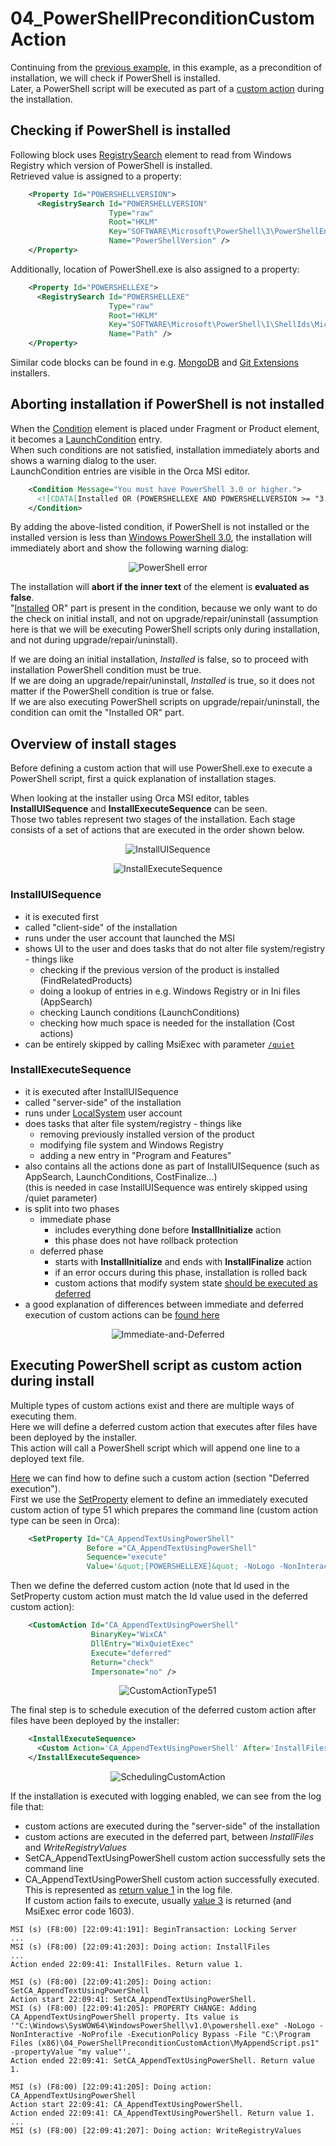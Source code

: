 # 04_PowerShellPreconditionCustomAction

Continuing from the [previous example](../03_PassingInstallLocationParameterToInstaller/), in this example, as a precondition of installation, we will check if PowerShell is installed.\
Later, a PowerShell script will be executed as part of a [custom action](https://wixtoolset.org/documentation/manual/v3/xsd/wix/customaction.html) during the installation.

## Checking if PowerShell is installed

Following block uses [RegistrySearch](https://wixtoolset.org/documentation/manual/v3/xsd/wix/registrysearch.html) element to read from Windows Registry which version of PowerShell is installed.\
Retrieved value is assigned to a property:
```xml
    <Property Id="POWERSHELLVERSION">
      <RegistrySearch Id="POWERSHELLVERSION"
                      Type="raw"
                      Root="HKLM"
                      Key="SOFTWARE\Microsoft\PowerShell\3\PowerShellEngine"
                      Name="PowerShellVersion" />
    </Property>
```
Additionally, location of PowerShell.exe is also assigned to a property:
```xml
    <Property Id="POWERSHELLEXE">
      <RegistrySearch Id="POWERSHELLEXE"
                      Type="raw"
                      Root="HKLM"
                      Key="SOFTWARE\Microsoft\PowerShell\1\ShellIds\Microsoft.PowerShell"
                      Name="Path" />
    </Property>
```
Similar code blocks can be found in e.g. [MongoDB](https://github.com/mongodb/mongo/blob/f064d4aee86645a36fe38930fb1f5a75815adacf/src/mongo/installer/msi/wxs/Installer_64.wxs#L178-L197) and [Git Extensions](https://github.com/gitextensions/gitextensions/blob/fde9a6ef8a314a122b8453509a530a16f3955317/Setup/UI/TelemetryDlg.wxs#L6-L12) installers.

## Aborting installation if PowerShell is not installed

When the [Condition](https://wixtoolset.org/documentation/manual/v3/xsd/wix/condition.html) element is placed under Fragment or Product element, it becomes a [LaunchCondition](https://wixtoolset.org/documentation/manual/v3/xsd/wix/launchconditions.html) entry.\
When such conditions are not satisfied, installation immediately aborts and shows a warning dialog to the user.\
LaunchCondition entries are visible in the Orca MSI editor.
```xml
    <Condition Message="You must have PowerShell 3.0 or higher.">
      <![CDATA[Installed OR (POWERSHELLEXE AND POWERSHELLVERSION >= "3.0")]]>
    </Condition>
```
By adding the above-listed condition, if PowerShell is not installed or the installed version is less than [Windows PowerShell 3.0](https://en.wikipedia.org/wiki/PowerShell#Windows_PowerShell_3.0), the installation will immediately abort and show the following warning dialog:

<p align="center">
    <img src="https://raw.githubusercontent.com/kurtanr/WiXInstallerExamples/master/images/PowerShellError.png" alt="PowerShell error" style="max-width:100%;">
</p>

The installation will **abort if the inner text** of the element is **evaluated as false**.\
"[Installed](https://docs.microsoft.com/en-us/windows/win32/msi/installed) OR" part is present in the condition, because we only want to do the check on initial install, and not on upgrade/repair/uninstall (assumption here is that we will be executing PowerShell scripts only during installation, and not during upgrade/repair/uninstall).

If we are doing an initial installation, *Installed* is false, so to proceed with installation PowerShell condition must be true.\
If we are doing an upgrade/repair/uninstall, *Installed* is true, so it does not matter if the PowerShell condition is true or false.\
If we are also executing PowerShell scripts on upgrade/repair/uninstall, the condition can omit the "Installed OR" part.

## Overview of install stages

Before defining a custom action that will use PowerShell.exe to execute a PowerShell script, first a quick explanation of installation stages.

When looking at the installer using Orca MSI editor, tables **InstallUISequence** and **InstallExecuteSequence** can be seen.\
Those two tables represent two stages of the installation. Each stage consists of a set of actions that are executed in the order shown below.

<p align="center">
    <img src="https://raw.githubusercontent.com/kurtanr/WiXInstallerExamples/master/images/InstallUISequence.png" alt="InstallUISequence" style="max-width:100%;">
</p>

<p align="center">
    <img src="https://raw.githubusercontent.com/kurtanr/WiXInstallerExamples/master/images/InstallExecuteSequence.png" alt="InstallExecuteSequence" style="max-width:100%;">
</p>

### InstallUISequence
- it is executed first
- called "client-side" of the installation
- runs under the user account that launched the MSI
- shows UI to the user and does tasks that do not alter file system/registry - things like
  - checking if the previous version of the product is installed (FindRelatedProducts)
  - doing a lookup of entries in e.g. Windows Registry or in Ini files (AppSearch)
  - checking Launch conditions (LaunchConditions)
  - checking how much space is needed for the installation (Cost actions)
- can be entirely skipped by calling MsiExec with parameter [`/quiet`](https://docs.microsoft.com/en-us/windows/win32/msi/standard-installer-command-line-options)

### InstallExecuteSequence
- it is executed after InstallUISequence
- called "server-side" of the installation
- runs under [LocalSystem](https://docs.microsoft.com/en-us/windows/win32/services/localsystem-account) user account
- does tasks that alter file system/registry - things like
  - removing previously installed version of the product
  - modifying file system and Windows Registry
  - adding a new entry in "Program and Features"
- also contains all the actions done as part of InstallUISequence (such as AppSearch, LaunchConditions, CostFinalize...)\
  (this is needed in case InstallUISequence was entirely skipped using /quiet parameter)
- is split into two phases
  - immediate phase
    - includes everything done before **InstallInitialize** action
    - this phase does not have rollback protection
  - deferred phase
    - starts with **InstallInitialize** and ends with **InstallFinalize** action
    - if an error occurs during this phase, installation is rolled back
    - custom actions that modify system state [should be executed as deferred](https://www.advancedinstaller.com/immediate-vs-deferred-custom-action.html)
- a good explanation of differences between immediate and deferred execution of custom actions can be [found here](http://www.msigeek.com/345/windows-installer-faq-part-3)

<p align="center">
    <img src="https://www.msigeek.com/wp-content/uploads/Difference-Between-Execute-Immediate-and-Deferred.png" alt="Immediate-and-Deferred" style="max-width:100%;">
</p>

## Executing PowerShell script as custom action during install

Multiple types of custom actions exist and there are multiple ways of executing them.\
Here we will define a deferred custom action that executes after files have been deployed by the installer.\
This action will call a PowerShell script which will append one line to a deployed text file.

[Here](https://wixtoolset.org/documentation/manual/v3/customactions/qtexec.html) we can find how to define such a custom action (section "Deferred execution").\
First we use the [SetProperty](https://wixtoolset.org/documentation/manual/v3/xsd/wix/setproperty.html) element to define an immediately executed custom action of type 51 which prepares the command line (custom action type can be seen in Orca):
```xml
    <SetProperty Id="CA_AppendTextUsingPowerShell"
                 Before ="CA_AppendTextUsingPowerShell"
                 Sequence="execute"
                 Value='&quot;[POWERSHELLEXE]&quot; -NoLogo -NonInteractive -NoProfile -ExecutionPolicy Bypass -File "[MY_INSTALL_LOCATION]MyAppendScript.ps1" -propertyValue "[MY_PROPERTY]"' />
```
Then we define the deferred custom action (note that Id used in the SetProperty custom action must match the Id value used in the deferred custom action):
```xml
    <CustomAction Id="CA_AppendTextUsingPowerShell"
                  BinaryKey="WixCA"
                  DllEntry="WixQuietExec"
                  Execute="deferred"
                  Return="check"
                  Impersonate="no" />
```
<p align="center">
    <img src="https://raw.githubusercontent.com/kurtanr/WiXInstallerExamples/master/images/CustomActionType51.png" alt="CustomActionType51" style="max-width:100%;">
</p>

The final step is to schedule execution of the deferred custom action after files have been deployed by the installer:
```xml
    <InstallExecuteSequence>
      <Custom Action='CA_AppendTextUsingPowerShell' After='InstallFiles'>NOT Installed AND NOT WIX_UPGRADE_DETECTED</Custom>
    </InstallExecuteSequence> 
```
<p align="center">
    <img src="https://raw.githubusercontent.com/kurtanr/WiXInstallerExamples/master/images/SchedulingCustomAction.png" alt="SchedulingCustomAction" style="max-width:100%;">
</p>

If the installation is executed with logging enabled, we can see from the log file that:
- custom actions are executed during the "server-side" of the installation
- custom actions are executed in the deferred part, between *InstallFiles* and *WriteRegistryValues*
- SetCA_AppendTextUsingPowerShell custom action successfully sets the command line
- CA_AppendTextUsingPowerShell custom action successfully executed.<br/>This is represented as [return value 1](https://docs.microsoft.com/en-us/windows/win32/msi/logging-of-action-return-values) in the log file.<br/>If custom action fails to execute, usually [value 3](https://robmensching.com/blog/posts/2010/8/2/the-first-thing-i-do-with-an-msi-log/) is returned (and MsiExec error code 1603).
```
MSI (s) (F8:00) [22:09:41:191]: BeginTransaction: Locking Server
...
MSI (s) (F8:00) [22:09:41:203]: Doing action: InstallFiles
...
Action ended 22:09:41: InstallFiles. Return value 1.

MSI (s) (F8:00) [22:09:41:205]: Doing action: SetCA_AppendTextUsingPowerShell
Action start 22:09:41: SetCA_AppendTextUsingPowerShell.
MSI (s) (F8:00) [22:09:41:205]: PROPERTY CHANGE: Adding CA_AppendTextUsingPowerShell property. Its value is '"C:\Windows\SysWOW64\WindowsPowerShell\v1.0\powershell.exe" -NoLogo -NonInteractive -NoProfile -ExecutionPolicy Bypass -File "C:\Program Files (x86)\04_PowerShellPreconditionCustomAction\MyAppendScript.ps1" -propertyValue "my value"'.
Action ended 22:09:41: SetCA_AppendTextUsingPowerShell. Return value 1.

MSI (s) (F8:00) [22:09:41:205]: Doing action: CA_AppendTextUsingPowerShell
Action start 22:09:41: CA_AppendTextUsingPowerShell.
Action ended 22:09:41: CA_AppendTextUsingPowerShell. Return value 1.
...
MSI (s) (F8:00) [22:09:41:207]: Doing action: WriteRegistryValues
```